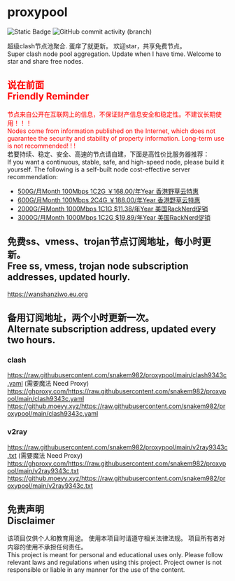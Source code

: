# proxypool

![Static Badge](https://img.shields.io/badge/ss|ssr|vmess|vless|trojan-free-orange)
![GitHub commit activity (branch)](https://img.shields.io/github/commit-activity/w/snakem982/proxypool?color=DC52FC)


超级clash节点池聚合.
蛋痒了就更新。
欢迎star，共享免费节点。
<br/>
Super clash node pool aggregation.
Update when I have time.
Welcome to star and share free nodes.

## <font color="red">说在前面<br/>Friendly Reminder</font>
<font color="red">节点来自公开在互联网上的信息，不保证财产信息安全和稳定性。不建议长期使用！！！<br/>
Nodes come from information published on the Internet,
which does not guarantee the security and stability of property information.
Long-term use is not recommended! ! !</font><br/>
若要持续、稳定、安全、高速的节点请自建，下面是高性价比服务器推荐：<br/>
If you want a continuous, stable, safe, and high-speed node, please build it yourself.
The following is a self-built node cost-effective server recommendation:
- [500G/月Month 100Mbps 1C2G ￥168.00/年Year 香港野草云特惠](https://my.yecaoyun.com/aff.php?aff=2550 "香港野草云")
- [600G/月Month 100Mbps 2C4G ￥188.00/年Year 香港野草云特惠](https://my.yecaoyun.com/aff.php?aff=2550 "香港野草云")
- [2000G/月Month 1000Mbps 1C1G $11.38/年Year 美国RackNerd促销](https://my.racknerd.com/aff.php?aff=8613 "美国RackNerd")
- [3000G/月Month 1000Mbps 1C2G $19.89/年Year 美国RackNerd促销](https://my.racknerd.com/aff.php?aff=8613 "美国RackNerd")

## 免费ss、vmess、trojan节点订阅地址，每小时更新。<br/>Free ss, vmess, trojan node subscription addresses, updated hourly.
https://wanshanziwo.eu.org

## 备用订阅地址，两个小时更新一次。<br/>Alternate subscription address, updated every two hours.
### clash
https://raw.githubusercontent.com/snakem982/proxypool/main/clash9343c.yaml  (需要魔法 Need Proxy)
https://ghproxy.com/https://raw.githubusercontent.com/snakem982/proxypool/main/clash9343c.yaml
https://github.moeyy.xyz/https://raw.githubusercontent.com/snakem982/proxypool/main/clash9343c.yaml
### v2ray
https://raw.githubusercontent.com/snakem982/proxypool/main/v2ray9343c.txt  (需要魔法 Need Proxy)
https://ghproxy.com/https://raw.githubusercontent.com/snakem982/proxypool/main/v2ray9343c.txt
https://github.moeyy.xyz/https://raw.githubusercontent.com/snakem982/proxypool/main/v2ray9343c.txt


## 免责声明 <br/>Disclaimer
该项目仅供个人和教育用途。
使用本项目时请遵守相关法律法规。
项目所有者对内容的使用不承担任何责任。
<br/>
This project is meant for personal and educational uses only.
Please follow relevant laws and regulations when using this project.
Project owner is not responsible or liable in any manner for the use of the content.

